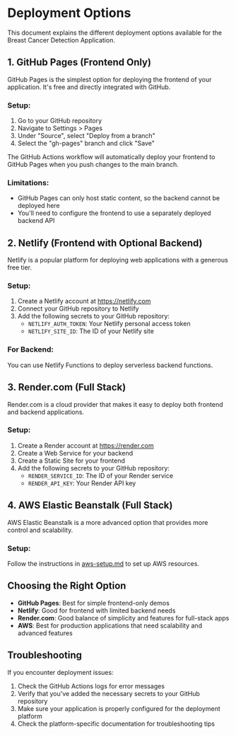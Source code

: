 # Deployment Options

This document explains the different deployment options available for the Breast Cancer Detection Application.

## 1. GitHub Pages (Frontend Only)

GitHub Pages is the simplest option for deploying the frontend of your application. It's free and directly integrated with GitHub.

### Setup:

1. Go to your GitHub repository
2. Navigate to Settings > Pages
3. Under "Source", select "Deploy from a branch"
4. Select the "gh-pages" branch and click "Save"

The GitHub Actions workflow will automatically deploy your frontend to GitHub Pages when you push changes to the main branch.

### Limitations:
- GitHub Pages can only host static content, so the backend cannot be deployed here
- You'll need to configure the frontend to use a separately deployed backend API

## 2. Netlify (Frontend with Optional Backend)

Netlify is a popular platform for deploying web applications with a generous free tier.

### Setup:

1. Create a Netlify account at https://netlify.com
2. Connect your GitHub repository to Netlify
3. Add the following secrets to your GitHub repository:
   - `NETLIFY_AUTH_TOKEN`: Your Netlify personal access token
   - `NETLIFY_SITE_ID`: The ID of your Netlify site

### For Backend:
You can use Netlify Functions to deploy serverless backend functions.

## 3. Render.com (Full Stack)

Render.com is a cloud provider that makes it easy to deploy both frontend and backend applications.

### Setup:

1. Create a Render account at https://render.com
2. Create a Web Service for your backend
3. Create a Static Site for your frontend
4. Add the following secrets to your GitHub repository:
   - `RENDER_SERVICE_ID`: The ID of your Render service
   - `RENDER_API_KEY`: Your Render API key

## 4. AWS Elastic Beanstalk (Full Stack)

AWS Elastic Beanstalk is a more advanced option that provides more control and scalability.

### Setup:
Follow the instructions in [aws-setup.md](aws-setup.md) to set up AWS resources.

## Choosing the Right Option

- **GitHub Pages**: Best for simple frontend-only demos
- **Netlify**: Good for frontend with limited backend needs
- **Render.com**: Good balance of simplicity and features for full-stack apps
- **AWS**: Best for production applications that need scalability and advanced features

## Troubleshooting

If you encounter deployment issues:

1. Check the GitHub Actions logs for error messages
2. Verify that you've added the necessary secrets to your GitHub repository
3. Make sure your application is properly configured for the deployment platform
4. Check the platform-specific documentation for troubleshooting tips
